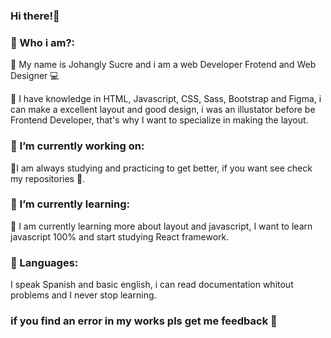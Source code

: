 ### Hi there!👋

### 🔷 Who i am?:

  🔵 My name is Johangly Sucre and i am a web Developer Frotend and Web Designer 💻
 
  🔶 I have knowledge in HTML, Javascript, CSS, Sass, Bootstrap and Figma, i can make a excellent layout and good design, i was an illustator before be Frontend          Developer, that's why I want to specialize in making the layout.

 ### 🔭 I’m currently working on:

  🔨I am always studying and practicing to get better, if you want see check my repositories 🙂.

 ### 🌱 I’m currently learning:
  
  📒 I am currently learning more about layout and javascript, I want to learn javascript 100% and start studying React framework.
  
 ### 💬 Languages:
 
  I speak Spanish and basic english, i can read documentation whitout problems and I never stop learning.
  
 ### if you find an error in my works pls get me feedback 🙂
